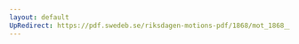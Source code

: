 ```yaml
---
layout: default
UpRedirect: https://pdf.swedeb.se/riksdagen-motions-pdf/1868/mot_1868__fk__00025.pdf
---
```

